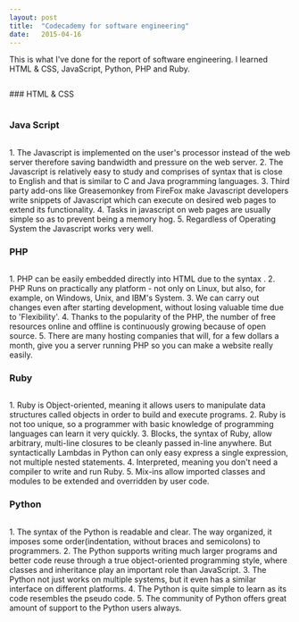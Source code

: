 ```yaml
---
layout: post
title:  "Codecademy for software engineering"
date:   2015-04-16
---
```


<p class="intro"><span class="dropcap">T</span>his is what I've done for the report of software engineering. 
I learned HTML & CSS, JavaScript, Python, PHP and Ruby.
<p><img src="http://i.imgur.com/RrAPjGv.png?1" alt=""></p>
### HTML & CSS
<p><img src="http://i.imgur.com/QIgQOow.png" alt=""></p>

### Java Script
<p><img src="http://i.imgur.com/LisHtUB.png" alt=""></p>
1. The Javascript is implemented on the user's processor instead of the web server therefore saving bandwidth and pressure on the web server.
2. The Javascript is relatively easy to study and comprises of syntax that is close to English and that is similar to C and Java programming languages.
3. Third party add-ons like Greasemonkey from FireFox make Javascript developers write snippets of Javascript which can execute on desired web pages to extend its functionality.
4. Tasks in javascript on web pages are usually simple so as to prevent being a memory hog.
5. Regardless of Operating System the Javascript works very well.

### PHP
<p><img src="http://i.imgur.com/IzFFRvf.png" alt=""></p>
1. PHP can be easily embedded directly into HTML due to the syntax <?php ?>.
2. PHP Runs on practically any platform - not only on Linux, but also, for example, on Windows, Unix, and IBM's System.
3. We can carry out changes even after starting development, without losing valuable time due to 'Flexibility'.
4. Thanks to the popularity of the PHP, the number of free resources online and offline is continuously growing because of open source.
5. There are many hosting companies that will, for a few dollars a month, give you a server running PHP so you can make a website really easily.

### Ruby
<p><img src="http://i.imgur.com/drJgqY5.png" alt=""></p>
1. Ruby is Object-oriented, meaning it allows users to manipulate data structures called objects in order to build and execute programs.
2. Ruby is not too unique, so a programmer with basic knowledge of programming languages can learn it very quickly.
3. Blocks, the syntax of Ruby, allow arbitrary, multi-line closures to be cleanly passed in-line anywhere. But syntactically Lambdas in Python can only easy express a single expression, not multiple nested statements.
4. Interpreted, meaning you don't need a compiler to write and run Ruby.
5. Mix-ins allow imported classes and modules to be extended and overridden by user code.

### Python
<p><img src="http://i.imgur.com/dVzq5kn.png" alt=""></p>
1. The syntax of the Python is readable and clear. The way organized, it imposes some order(indentation, without braces and semicolons) to programmers.
2. The Python supports writing much larger programs and better code reuse through a true object-oriented programming style, where classes and inheritance play an important role than JavaScript.
3. The Python not just works on multiple systems, but it even has a similar interface on different platforms.
4. The Python is quite simple to learn as its code resembles the pseudo code.
5. The community of Python offers great amount of support to the Python users always.
